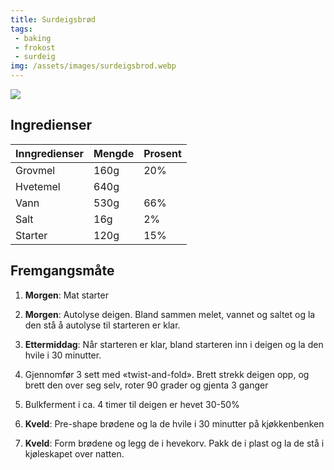 ```yaml
---
title: Surdeigsbrød
tags: 
 - baking
 - frokost
 - surdeig
img: /assets/images/surdeigsbrod.webp
---
```



![](./images/surdeigsbrod.webp)

## Ingredienser 

| Inngredienser | Mengde | Prosent |
| ---           | ---    | ---     |
| Grovmel       | 160g   | 20%     |
| Hvetemel      | 640g   |         |
| Vann          | 530g   | 66%     |
| Salt          | 16g    | 2%      |
| Starter       | 120g   | 15%     |

## Fremgangsmåte

1. **Morgen**: Mat starter
2. **Morgen**: Autolyse deigen. Bland sammen melet, vannet og saltet og la den stå å autolyse til starteren er klar.

3. **Ettermiddag**: Når starteren er klar, bland starteren inn i deigen og la den hvile i 30 minutter.
4. Gjennomfør 3 sett med «twist-and-fold». Brett strekk deigen opp, og brett den over seg selv, roter 90 grader og gjenta 3 ganger
5. Bulkferment i ca. 4 timer til deigen er hevet 30-50%

6. **Kveld**: Pre-shape brødene og la de hvile i 30 minutter på kjøkkenbenken
7. **Kveld**: Form brødene og legg de i hevekorv. Pakk de i plast og la de stå i kjøleskapet over natten.

